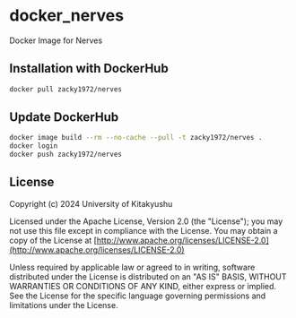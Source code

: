 # docker_nerves

Docker Image for Nerves

## Installation with DockerHub

```zsh
docker pull zacky1972/nerves
```

## Update DockerHub

```zsh
docker image build --rm --no-cache --pull -t zacky1972/nerves .
docker login
docker push zacky1972/nerves
```

## License

Copyright (c) 2024 University of Kitakyushu

Licensed under the Apache License, Version 2.0 (the "License");
you may not use this file except in compliance with the License.
You may obtain a copy of the License at [http://www.apache.org/licenses/LICENSE-2.0](http://www.apache.org/licenses/LICENSE-2.0)

Unless required by applicable law or agreed to in writing, software
distributed under the License is distributed on an "AS IS" BASIS,
WITHOUT WARRANTIES OR CONDITIONS OF ANY KIND, either express or implied.
See the License for the specific language governing permissions and
limitations under the License.
